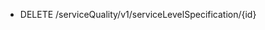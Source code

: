 <!--
    ATTENTION: This file was generated via gradle!
               Do NOT manually edit this file! Any such changes will be overwritten!
-->

* DELETE /serviceQuality/v1/serviceLevelSpecification/{id}
